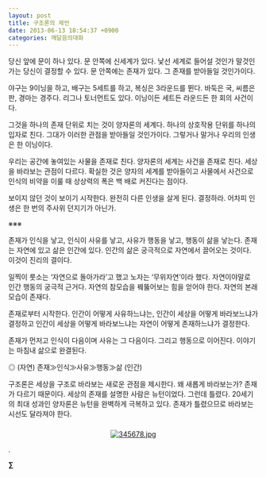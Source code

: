 ```yaml
---
layout: post
title: 구조론의 제언
date: 2013-06-13 18:54:37 +0900
categories: 깨달음의대화
---
```

당신 앞에 문이 하나 있다. 문 안쪽에 신세계가 있다. 낯선 세계로 들어설 것인가 말것인가는 당신이 결정할 수 있다. 문 안쪽에는 존재가 있다. 그 존재를 받아들일 것인가이다. 


  


야구는 9이닝을 하고, 배구는 5세트를 하고, 복싱은 3라운드를 뛴다. 바둑은 국, 씨름은 판, 경마는 경주다. 리그나 토너먼트도 있다. 이닝이든 세트든 라운드든 한 회의 사건이다. 


  


그것을 하나의 존재 단위로 치는 것이 양자론의 세계다. 하나의 상호작용 단위를 하나의 입자로 친다. 그대가 이러한 관점을 받아들일 것인가이다. 그렇거나 말거나 우리의 인생은 한 이닝이다. 


  


우리는 공간에 놓여있는 사물을 존재로 친다. 양자론의 세계는 사건을 존재로 친다. 세상을 바라보는 관점이 다르다. 확실한 것은 양자의 세계를 받아들이고 사물에서 사건으로 인식의 비약을 이룰 때 상상력의 폭은 백 배로 커진다는 점이다. 


  


보이지 않던 것이 보이기 시작한다. 완전히 다른 인생을 살게 된다. 결정하라. 어차피 인생은 한 번의 주사위 던지기가 아닌가. 


  


※※※


  


존재가 인식을 낳고, 인식이 사유를 낳고, 사유가 행동을 낳고, 행동이 삶을 낳는다. 존재는 자연에 있고 삶은 인간에 있다. 인간의 삶은 궁극적으로 자연에서 끌어오는 것이다. 이것이 진리의 결이다. 


  


일찍이 룻소는 ‘자연으로 돌아가라’고 했고 노자는 ‘무위자연’이라 했다. 자연이야말로 인간 행동의 궁극적 근거다. 자연의 참모습을 꿰뚫어보는 힘을 얻어야 한다. 자연의 본래 모습이 존재다. 


  


존재로부터 시작한다. 인간이 어떻게 사유하느냐는, 인간이 세상을 어떻게 바라보느냐가 결정하고 인간이 세상을 어떻게 바라보느냐는 자연이 어떻게 존재하느냐가 결정한다. 


  


존재가 먼저고 인식이 다음이며 사유는 그 다음이다. 그리고 행동으로 이어진다. 이야기는 마침내 삶으로 완결된다. 


  


◎ (자연) 존재≫인식≫사유≫행동≫삶 (인간) 


  


구조론은 세상을 구조로 바라보는 새로운 관점을 제시한다. 왜 새롭게 바라보는가? 존재가 다르기 때문이다. 세상의 존재를 설명한 사람은 뉴턴이었다. 그런데 틀렸다. 20세기의 최대 성과인 양자론은 뉴턴을 완벽하게 극복하고 있다. 존재가 틀렸으므로 바라보는 시선도 달라져야 한다.


  




 ###


  




<p align="center">
  <a href="?mid=DonOh"><img alt="345678.jpg" src="assets/attach/images/198/727/315/55.JPG" /> <br /></a> 
  
  <p>
  </p>. 
  
  <p>
  </p>
  
  <p>
    <b>∑</b> <br /><br />
  </p>
  
  <p>
  </p>
  
  <p>
  </p>
  
  <p>
  </p>
  
  <p>
  </p>
  
  <p>
  </p>
</p>
